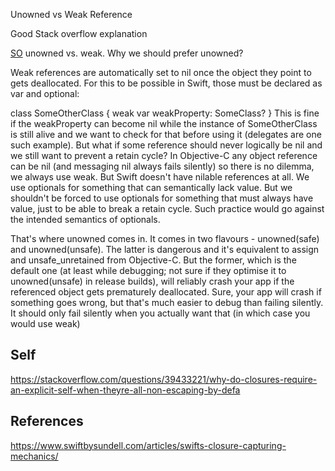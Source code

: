 Unowned vs Weak Reference




Good Stack overflow explanation

[SO](https://stackoverflow.com/questions/25377674/unowned-vs-weak-why-we-should-prefer-unowned)
unowned vs. weak. Why we should prefer unowned?


Weak references are automatically set to nil once the object they point to gets deallocated. For this to be possible in Swift, those must be declared as var and optional:

class SomeOtherClass {
    weak var weakProperty: SomeClass?
}
This is fine if the weakProperty can become nil while the instance of SomeOtherClass is still alive and we want to check for that before using it (delegates are one such example). But what if some reference should never logically be nil and we still want to prevent a retain cycle? In Objective-C any object reference can be nil (and messaging nil always fails silently) so there is no dilemma, we always use weak. But Swift doesn't have nilable references at all. We use optionals for something that can semantically lack value. But we shouldn't be forced to use optionals for something that must always have value, just to be able to break a retain cycle. Such practice would go against the intended semantics of optionals.

That's where unowned comes in. It comes in two flavours - unowned(safe) and unowned(unsafe). The latter is dangerous and it's equivalent to assign and unsafe_unretained from Objective-C. But the former, which is the default one (at least while debugging; not sure if they optimise it to unowned(unsafe) in release builds), will reliably crash your app if the referenced object gets prematurely deallocated. Sure, your app will crash if something goes wrong, but that's much easier to debug than failing silently. It should only fail silently when you actually want that (in which case you would use weak)

## Self 

https://stackoverflow.com/questions/39433221/why-do-closures-require-an-explicit-self-when-theyre-all-non-escaping-by-defa


## References


https://www.swiftbysundell.com/articles/swifts-closure-capturing-mechanics/


